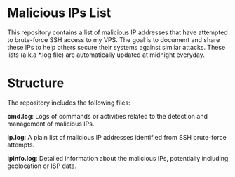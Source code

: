 # Malicious IPs List
This repository contains a list of malicious IP addresses that have attempted to brute-force SSH access to my VPS. The goal is to document and share these IPs to help others secure their systems against similar attacks. These lists (a.k.a *.log file) are automatically updated at midnight everyday.

# Structure
The repository includes the following files:

**cmd.log**: Logs of commands or activities related to the detection and management of malicious IPs.

**ip.log**: A plain list of malicious IP addresses identified from SSH brute-force attempts.

**ipinfo.log**: Detailed information about the malicious IPs, potentially including geolocation or ISP data.

